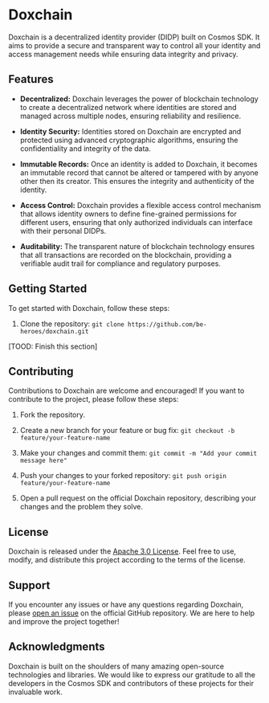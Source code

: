 # Doxchain

Doxchain is a decentralized identity provider (DIDP) built on Cosmos SDK. It aims to provide a secure and transparent way to control all your identity and access management needs while ensuring data integrity and privacy.

## Features

- **Decentralized:** Doxchain leverages the power of blockchain technology to create a decentralized network where identities are stored and managed across multiple nodes, ensuring reliability and resilience.

- **Identity Security:** Identities stored on Doxchain are encrypted and protected using advanced cryptographic algorithms, ensuring the confidentiality and integrity of the data.

- **Immutable Records:** Once an identity is added to Doxchain, it becomes an immutable record that cannot be altered or tampered with by anyone other then its creator. This ensures the integrity and authenticity of the identity.

- **Access Control:** Doxchain provides a flexible access control mechanism that allows identity owners to define fine-grained permissions for different users, ensuring that only authorized individuals can interface with their personal DIDPs.

- **Auditability:** The transparent nature of blockchain technology ensures that all transactions are recorded on the blockchain, providing a verifiable audit trail for compliance and regulatory purposes.

## Getting Started

To get started with Doxchain, follow these steps:

1. Clone the repository: `git clone https://github.com/be-heroes/doxchain.git`

[TOOD: Finish this section]

## Contributing

Contributions to Doxchain are welcome and encouraged! If you want to contribute to the project, please follow these steps:

1. Fork the repository.

2. Create a new branch for your feature or bug fix: `git checkout -b feature/your-feature-name`

3. Make your changes and commit them: `git commit -m "Add your commit message here"`

4. Push your changes to your forked repository: `git push origin feature/your-feature-name`

5. Open a pull request on the official Doxchain repository, describing your changes and the problem they solve.

## License

Doxchain is released under the [Apache 3.0 License](LICENSE). Feel free to use, modify, and distribute this project according to the terms of the license.

## Support

If you encounter any issues or have any questions regarding Doxchain, please [open an issue](https://github.com/be-heroes/doxchain/issues) on the official GitHub repository. We are here to help and improve the project together!

## Acknowledgments

Doxchain is built on the shoulders of many amazing open-source technologies and libraries. We would like to express our gratitude to all the developers in the Cosmos SDK and contributors of these projects for their invaluable work.

